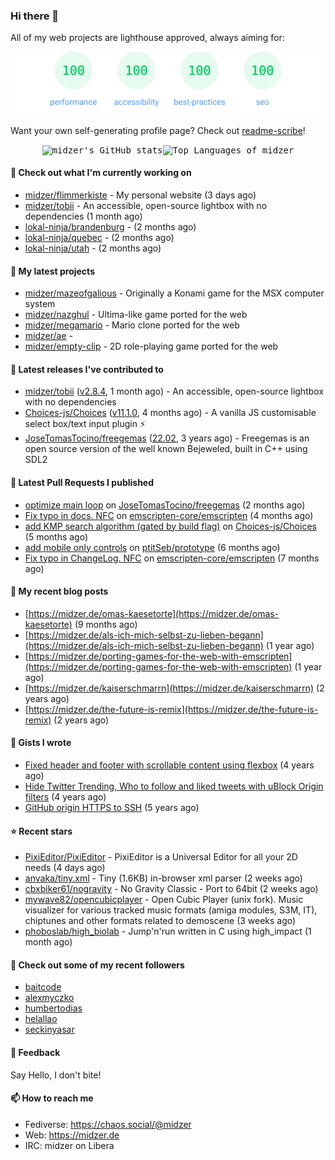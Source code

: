 ### Hi there 👋

All of my web projects are lighthouse approved, always aiming for:

<p align="center">
  <kbd><img src="https://github.com/midzer/midzer/blob/master/lighthouse.svg" alt="Lighthouse score 100s"></kbd>
</p>

Want your own self-generating profile page? Check out [readme-scribe](https://github.com/muesli/readme-scribe)!

<p align="center">
  <kbd><img src="https://github-readme-stats.vercel.app/api?username=midzer&show_icons=true&hide_title=true&hide_border=true&theme=tokyonight" alt="midzer's GitHub stats"><img height="165" src="https://github-readme-stats.vercel.app/api/top-langs/?username=midzer&layout=compact&langs_count=8&hide_border=true&theme=tokyonight" alt="Top Languages of midzer"></kbd>
</p>

#### 👷 Check out what I'm currently working on

- [midzer/flimmerkiste](https://github.com/midzer/flimmerkiste) - My personal website (3 days ago)
- [midzer/tobii](https://github.com/midzer/tobii) - An accessible, open-source lightbox with no dependencies (1 month ago)
- [lokal-ninja/brandenburg](https://github.com/lokal-ninja/brandenburg) -  (2 months ago)
- [lokal-ninja/quebec](https://github.com/lokal-ninja/quebec) -  (2 months ago)
- [lokal-ninja/utah](https://github.com/lokal-ninja/utah) -  (2 months ago)

#### 🌱 My latest projects

- [midzer/mazeofgalious](https://github.com/midzer/mazeofgalious) - Originally a Konami game for the MSX computer system
- [midzer/nazghul](https://github.com/midzer/nazghul) - Ultima-like game ported for the web
- [midzer/megamario](https://github.com/midzer/megamario) - Mario clone ported for the web
- [midzer/ae](https://github.com/midzer/ae) - 
- [midzer/empty-clip](https://github.com/midzer/empty-clip) - 2D role-playing game ported for the web

#### 🔭 Latest releases I've contributed to

- [midzer/tobii](https://github.com/midzer/tobii) ([v2.8.4](https://github.com/midzer/tobii/releases/tag/v2.8.4), 1 month ago) - An accessible, open-source lightbox with no dependencies
- [Choices-js/Choices](https://github.com/Choices-js/Choices) ([v11.1.0](https://github.com/Choices-js/Choices/releases/tag/v11.1.0), 4 months ago) - A vanilla JS customisable select box/text input plugin ⚡️
- [JoseTomasTocino/freegemas](https://github.com/JoseTomasTocino/freegemas) ([22.02](https://github.com/JoseTomasTocino/freegemas/releases/tag/22.02), 3 years ago) - Freegemas is an open source version of the well known Bejeweled, built in C&#43;&#43; using SDL2

#### 🔨 Latest Pull Requests I published

- [optimize main loop](https://github.com/JoseTomasTocino/freegemas/pull/45) on [JoseTomasTocino/freegemas](https://github.com/JoseTomasTocino/freegemas) (2 months ago)
- [Fix typo in docs. NFC](https://github.com/emscripten-core/emscripten/pull/24003) on [emscripten-core/emscripten](https://github.com/emscripten-core/emscripten) (4 months ago)
- [add KMP search algorithm (gated by build flag)](https://github.com/Choices-js/Choices/pull/1277) on [Choices-js/Choices](https://github.com/Choices-js/Choices) (5 months ago)
- [add mobile only controls](https://github.com/ptitSeb/prototype/pull/7) on [ptitSeb/prototype](https://github.com/ptitSeb/prototype) (6 months ago)
- [Fix typo in ChangeLog. NFC](https://github.com/emscripten-core/emscripten/pull/23319) on [emscripten-core/emscripten](https://github.com/emscripten-core/emscripten) (7 months ago)

#### 📜 My recent blog posts

- [https://midzer.de/omas-kaesetorte](https://midzer.de/omas-kaesetorte) (9 months ago)
- [https://midzer.de/als-ich-mich-selbst-zu-lieben-begann](https://midzer.de/als-ich-mich-selbst-zu-lieben-begann) (1 year ago)
- [https://midzer.de/porting-games-for-the-web-with-emscripten](https://midzer.de/porting-games-for-the-web-with-emscripten) (1 year ago)
- [https://midzer.de/kaiserschmarrn](https://midzer.de/kaiserschmarrn) (2 years ago)
- [https://midzer.de/the-future-is-remix](https://midzer.de/the-future-is-remix) (2 years ago)

#### 📓 Gists I wrote

- [Fixed header and footer with scrollable content using flexbox](https://gist.github.com/3893ce8c0bec6f805ec1a7bb3269775d) (4 years ago)
- [Hide Twitter Trending, Who to follow and liked tweets with uBlock Origin filters](https://gist.github.com/1afc39bdf5adbfe0020d1c2212b76b87) (4 years ago)
- [GitHub origin HTTPS to SSH](https://gist.github.com/3ceba8ad7d956e02d9e920b121d8d059) (5 years ago)

#### ⭐ Recent stars

- [PixiEditor/PixiEditor](https://github.com/PixiEditor/PixiEditor) - PixiEditor is a Universal Editor for all your 2D needs (4 days ago)
- [anvaka/tiny.xml](https://github.com/anvaka/tiny.xml) - Tiny (1.6KB) in-browser xml parser (2 weeks ago)
- [cbxbiker61/nogravity](https://github.com/cbxbiker61/nogravity) - No Gravity Classic - Port to 64bit (2 weeks ago)
- [mywave82/opencubicplayer](https://github.com/mywave82/opencubicplayer) - Open Cubic Player (unix fork). Music visualizer for various tracked music formats (amiga modules, S3M, IT), chiptunes and other formats related to demoscene (3 weeks ago)
- [phoboslab/high_biolab](https://github.com/phoboslab/high_biolab) - Jump&#39;n&#39;run written in C using high_impact (1 month ago)

#### 👯 Check out some of my recent followers

- [baitcode](https://github.com/baitcode)
- [alexmyczko](https://github.com/alexmyczko)
- [humbertodias](https://github.com/humbertodias)
- [helallao](https://github.com/helallao)
- [seckinyasar](https://github.com/seckinyasar)

#### 💬 Feedback

Say Hello, I don't bite!

#### 📫 How to reach me

- Fediverse: https://chaos.social/@midzer
- Web: https://midzer.de
- IRC: midzer on Libera
